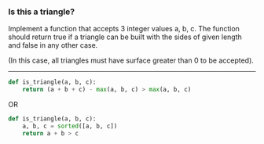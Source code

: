 ### Is this a triangle?
Implement a function that accepts 3 integer values a, b, c. The function should return true if a triangle can be built with the sides of given length and false in any other case.

(In this case, all triangles must have surface greater than 0 to be accepted).

---

```py
def is_triangle(a, b, c):
    return (a + b + c) - max(a, b, c) > max(a, b, c)
```

OR

```py
def is_triangle(a, b, c):
    a, b, c = sorted([a, b, c])
    return a + b > c
```
